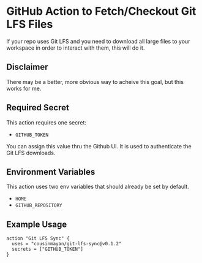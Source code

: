 # GitHub Action to Fetch/Checkout Git LFS Files

If your repo uses Git LFS and you need to download all large files to your workspace in order to interact with them, this will do it.


## Disclaimer

There may be a better, more obvious way to acheive this goal, but this works for me.


## Required Secret

This action requires one secret:

- `GITHUB_TOKEN`

You can assign this value thru the Github UI. It is used to authenticate the Git LFS downloads.


## Environment Variables

This action uses two env variables that should already be set by default.

- `HOME`
- `GITHUB_REPOSITORY`


## Example Usage

```
action "Git LFS Sync" {
  uses = "cousinmayan/git-lfs-sync@v0.1.2"
  secrets = ["GITHUB_TOKEN"]
}
```

